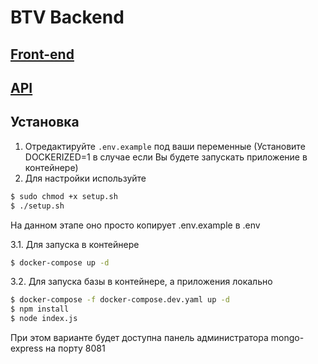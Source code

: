 # BTV Backend

## [Front-end](https://github.com/Azat-Bilalov/btv-frontend)

## [API](https://md.cry1s.ru/s/_c7u-D1WG)

## Установка
1. Отредактируйте `.env.example` под ваши переменные
(Установите DOCKERIZED=1 в случае если Вы будете запускать приложение в контейнере)
2. Для настройки используйте
```sh
$ sudo chmod +x setup.sh
$ ./setup.sh
```
На данном этапе оно просто копирует .env.example в .env

3.1. Для запуска в контейнере
```sh
$ docker-compose up -d
```
3.2. Для запуска базы в контейнере, а приложения локально
```sh
$ docker-compose -f docker-compose.dev.yaml up -d
$ npm install
$ node index.js
```
При этом варианте будет доступна панель администратора mongo-express на порту 8081